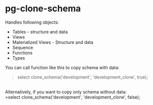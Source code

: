 # pg-clone-schema

Handles following objects:

* Tables - structure and data
* Views
* Materialized Views - Structure and data
* Sequence
* Functions
* Types

You can call function like this to copy schema with data:
>select clone_schema('development', 'development_clone', true);
<br/>
Alternatively, if you want to copy only schema without data:
<br/>
>select clone_schema('development', 'development_clone', false);
<br/>
